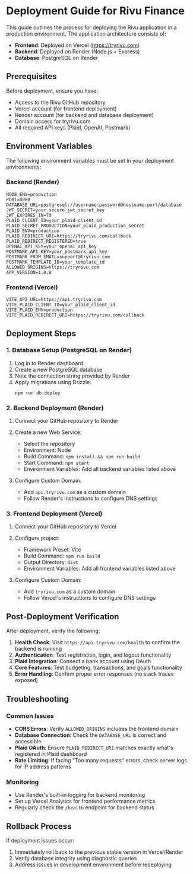 # Deployment Guide for Rivu Finance

This guide outlines the process for deploying the Rivu application in a production environment. The application architecture consists of:

- **Frontend**: Deployed on Vercel (https://tryrivu.com)
- **Backend**: Deployed on Render (Node.js + Express)
- **Database**: PostgreSQL on Render

## Prerequisites

Before deployment, ensure you have:

- Access to the Rivu GitHub repository
- Vercel account (for frontend deployment)
- Render account (for backend and database deployment)
- Domain access for tryrivu.com
- All required API keys (Plaid, OpenAI, Postmark)

## Environment Variables

The following environment variables must be set in your deployment environments:

### Backend (Render)

```
NODE_ENV=production
PORT=8080
DATABASE_URL=postgresql://username:password@hostname:port/database
JWT_SECRET=your_secure_jwt_secret_key
JWT_EXPIRES_IN=7d
PLAID_CLIENT_ID=your_plaid_client_id
PLAID_SECRET_PRODUCTION=your_plaid_production_secret
PLAID_ENV=production
PLAID_REDIRECT_URI=https://tryrivu.com/callback
PLAID_REDIRECT_REGISTERED=true
OPENAI_API_KEY=your_openai_api_key
POSTMARK_API_KEY=your_postmark_api_key
POSTMARK_FROM_EMAIL=support@tryrivu.com
POSTMARK_TEMPLATE_ID=your_template_id
ALLOWED_ORIGINS=https://tryrivu.com
APP_VERSION=1.0.0
```

### Frontend (Vercel)

```
VITE_API_URL=https://api.tryrivu.com
VITE_PLAID_CLIENT_ID=your_plaid_client_id
VITE_PLAID_ENV=production
VITE_PLAID_REDIRECT_URI=https://tryrivu.com/callback
```

## Deployment Steps

### 1. Database Setup (PostgreSQL on Render)

1. Log in to Render dashboard
2. Create a new PostgreSQL database
3. Note the connection string provided by Render
4. Apply migrations using Drizzle:
   ```
   npm run db:deploy
   ```

### 2. Backend Deployment (Render)

1. Connect your GitHub repository to Render
2. Create a new Web Service:
   - Select the repository
   - Environment: Node
   - Build Command: `npm install && npm run build`
   - Start Command: `npm start`
   - Environment Variables: Add all backend variables listed above

3. Configure Custom Domain:
   - Add `api.tryrivu.com` as a custom domain
   - Follow Render's instructions to configure DNS settings

### 3. Frontend Deployment (Vercel)

1. Connect your GitHub repository to Vercel
2. Configure project:
   - Framework Preset: Vite
   - Build Command: `npm run build`
   - Output Directory: `dist`
   - Environment Variables: Add all frontend variables listed above

3. Configure Custom Domain:
   - Add `tryrivu.com` as a custom domain
   - Follow Vercel's instructions to configure DNS settings

## Post-Deployment Verification

After deployment, verify the following:

1. **Health Check**: Visit `https://api.tryrivu.com/health` to confirm the backend is running
2. **Authentication**: Test registration, login, and logout functionality
3. **Plaid Integration**: Connect a bank account using OAuth
4. **Core Features**: Test budgeting, transactions, and goals functionality
5. **Error Handling**: Confirm proper error responses (no stack traces exposed)

## Troubleshooting

### Common Issues

- **CORS Errors**: Verify `ALLOWED_ORIGINS` includes the frontend domain
- **Database Connection**: Check the `DATABASE_URL` is correct and accessible
- **Plaid OAuth**: Ensure `PLAID_REDIRECT_URI` matches exactly what's registered in Plaid dashboard
- **Rate Limiting**: If facing "Too many requests" errors, check server logs for IP address patterns

### Monitoring

- Use Render's built-in logging for backend monitoring
- Set up Vercel Analytics for frontend performance metrics
- Regularly check the `/health` endpoint for backend status

## Rollback Process

If deployment issues occur:

1. Immediately roll back to the previous stable version in Vercel/Render
2. Verify database integrity using diagnostic queries
3. Address issues in development environment before redeploying